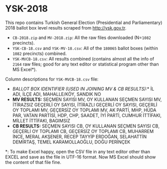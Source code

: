 # YSK-2018

This repo contains Turkish General Election (Presidential and Parliamentary) 2018 ballot box level results scraped from <http://ysk.gov.tr>.

- `CB-2018.zip` and `MV-2018.zip`: All the raw files downloaded (N=`1082` precincts).
- `YSK-CB-18.csv` and `YSK-MV-18.csv`: All of the `180065` ballot boxes (within `1082` precincts) combined.
- `YSK-MVCB-18.csv`: All results combined (contains almost all the info of `2164` raw files; good for any text editor or statistical program other than MS Excel*).

Column descriptions for `YSK-MVCB-18.csv` file:
- **BALLOT BOX IDENTIFIER (USED IN JOINING MV & CB RESULTS*):** İL ADI, İLÇE ADI, MAHALLE/KÖY, SANDIK NO
- **MV RESULTS:** SEÇMEN SAYISI MV, OY KULLANAN SEÇMEN SAYISI MV, İTİRAZSIZ GEÇERLİ OY SAYISI, İTİRAZLI GEÇERLİ OY SAYISI, GEÇERLİ OY TOPLAMI MV, GEÇERSİZ OY TOPLAMI MV, AK PARTİ, MHP, HÜDA PAR, VATAN PARTİSİ, HDP, CHP, SAADET, İYİ PARTİ, CUMHUR İTTİFAKI, MİLLET İTTİFAKI, BAGIMSIZ
- **CB RESULTS:** SEÇMEN SAYISI CB, OY KULLANAN SEÇMEN SAYISI CB, GEÇERLİ OY TOPLAMI CB, GEÇERSİZ OY TOPLAMI CB, MUHARREM İNCE, MERAL AKŞENER, RECEP TAYYİP ERDOĞAN, SELAHATTİN DEMİRTAŞ, TEMEL KARAMOLLAOĞLU, DOĞU PERİNÇEK

*: To make Excel happy, open the CSV file in any text editor other than EXCEL and save as the file in UTF-16 format. Now MS Excel should show the content of that file fine.
